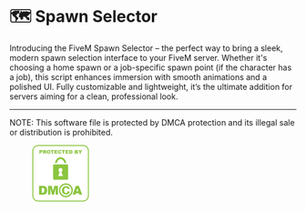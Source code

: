 # 🗺️ Spawn Selector

Introducing the FiveM Spawn Selector – the perfect way to bring a sleek, modern spawn selection interface to your FiveM server. Whether it's choosing a home spawn or a job-specific spawn point (if the character has a job), this script enhances immersion with smooth animations and a polished UI. Fully customizable and lightweight, it’s the ultimate addition for servers aiming for a clean, professional look.

***

NOTE: This software file is protected by DMCA protection and its illegal sale or distribution is prohibited.

<figure><img src="../.gitbook/assets/image (13).png" alt=""><figcaption></figcaption></figure>